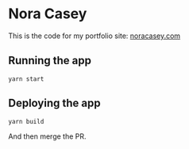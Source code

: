 # Nora Casey

This is the code for my portfolio site: [noracasey.com](http://noracasey.com)

## Running the app

```
yarn start
```

## Deploying the app

```
yarn build
```

And then merge the PR.
